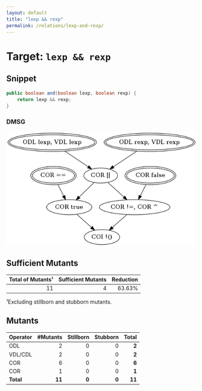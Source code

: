 ```yaml
---
layout: default
title: "lexp && rexp"
permalink: /relations/lexp-and-rexp/
---
```


# Target: ``lexp && rexp``

## Snippet


```java
public boolean and(boolean lexp, boolean rexp) {
    return lexp && rexp;
}
```


### DMSG

![image](images/dmsg_lexp-and-rexp.png)

## Sufficient Mutants


|Total of Mutants¹    | Sufficient Mutants |Reduction |
|                ---: |               ---: |     ---: |  
| 11                  | 4                  |63.63%    |

¹Excluding stillborn and stubborn mutants.

## Mutants



| Operator | #Mutants | Stillborn | Stubborn | Total  |
| :---     |     ---: |      ---: |     ---: |   ---: |
| ODL      | 2        | 0         | 0        | **2**  |
| VDL/CDL  | 2        | 0         | 0        | **2**  |
| COR      | 6        | 0         | 0        | **6**  |
| COR      | 1        | 0         | 0        | **1**  |
|**Total** | **11**   | **0**     | **0**    | **11** |
